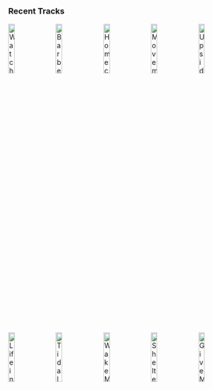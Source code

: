 ### Recent Tracks
[<img src='https://lastfm.freetls.fastly.net/i/u/300x300/cc841e1c8d14b508bafba72824d8cd18.png' width='16%' height='16%' alt='Watching TV with the Sound Off'>](https://www.last.fm/music/peter%2bthomas/_/watching%2btv%2bwith%2bthe%2bsound%2boff)&nbsp;&nbsp;&nbsp;&nbsp;[<img src='https://lastfm.freetls.fastly.net/i/u/300x300/681df2e90c8839ab18e18fb1d4eeec5b.png' width='16%' height='16%' alt='Barbed Wire'>](https://www.last.fm/music/rogue/_/barbed%2bwire)&nbsp;&nbsp;&nbsp;&nbsp;[<img src='https://lastfm.freetls.fastly.net/i/u/300x300/3b96418b0b1321fc83a25ce14eea0643.png' width='16%' height='16%' alt='Homecoming'>](https://www.last.fm/music/kanye%2bwest/_/homecoming)&nbsp;&nbsp;&nbsp;&nbsp;[<img src='https://lastfm.freetls.fastly.net/i/u/300x300/10d4b269fcf18d9536ab46bc503968b2.png' width='16%' height='16%' alt='Movements'>](https://www.last.fm/music/rend%2bcollective/_/movements)&nbsp;&nbsp;&nbsp;&nbsp;[<img src='https://lastfm.freetls.fastly.net/i/u/300x300/9f8cce7071e5a282656abb6cdfe202b4.png' width='16%' height='16%' alt='Upside Down (feat. Grouplove)'>](https://www.last.fm/music/whethan/_/upside%2bdown%2b%2528feat.%2bgrouplove%2529)&nbsp;&nbsp;&nbsp;&nbsp;<br>[<img src='https://lastfm.freetls.fastly.net/i/u/300x300/c526d3f3a95fc7595a680e9352a3c1d5.png' width='16%' height='16%' alt='Life in the City'>](https://www.last.fm/music/the%2blumineers/_/life%2bin%2bthe%2bcity)&nbsp;&nbsp;&nbsp;&nbsp;[<img src='https://lastfm.freetls.fastly.net/i/u/300x300/58ac6bcf970d055cdfe2601a3e6e88c0.png' width='16%' height='16%' alt='Tidal Waves'>](https://www.last.fm/music/parade%2bof%2blights/_/tidal%2bwaves)&nbsp;&nbsp;&nbsp;&nbsp;[<img src='https://lastfm.freetls.fastly.net/i/u/300x300/f54f3b6ef26445a5bbb8a72f0f7830bd.png' width='16%' height='16%' alt='Wake Me Up'>](https://www.last.fm/music/avicii/_/wake%2bme%2bup)&nbsp;&nbsp;&nbsp;&nbsp;[<img src='https://lastfm.freetls.fastly.net/i/u/300x300/c88d8805364a2c41dd8b430ee97ccafa.png' width='16%' height='16%' alt='Shelter'>](https://www.last.fm/music/porter%2brobinson/_/shelter)&nbsp;&nbsp;&nbsp;&nbsp;[<img src='https://lastfm.freetls.fastly.net/i/u/300x300/f35d777778c2591536a7e90eb6824f1d.png' width='16%' height='16%' alt='Give Me Something'>](https://www.last.fm/music/the%2bman%2bwho/_/give%2bme%2bsomething)&nbsp;&nbsp;&nbsp;&nbsp;<br>